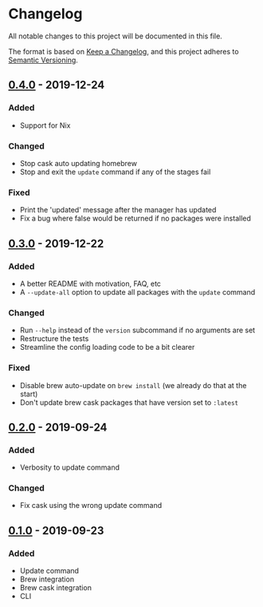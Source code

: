 # Changelog
All notable changes to this project will be documented in this file.

The format is based on [Keep a Changelog](https://keepachangelog.com/en/1.0.0/),
and this project adheres to [Semantic Versioning](https://semver.org/spec/v2.0.0.html).

## [0.4.0] - 2019-12-24
### Added
- Support for Nix

### Changed
- Stop cask auto updating homebrew
- Stop and exit the `update` command if any of the stages fail

### Fixed
- Print the 'updated' message after the manager has updated
- Fix a bug where false would be returned if no packages were installed


## [0.3.0] - 2019-12-22
### Added
- A better README with motivation, FAQ, etc
- A `--update-all` option to update all packages with the `update` command

### Changed
- Run `--help` instead of the `version` subcommand if no arguments are set
- Restructure the tests
- Streamline the config loading code to be a bit clearer

### Fixed
- Disable brew auto-update on `brew install` (we already do that at the start)
- Don't update brew cask packages that have version set to `:latest`


## [0.2.0] - 2019-09-24
### Added
- Verbosity to update command

### Changed
- Fix cask using the wrong update command


## [0.1.0] - 2019-09-23
### Added
- Update command
- Brew integration
- Brew cask integration
- CLI

[0.4.0]: https://github.com/akeboshiwind/mpm/compare/0.3.0...0.4.0
[0.3.0]: https://github.com/akeboshiwind/mpm/compare/0.2.0...0.3.0
[0.2.0]: https://github.com/akeboshiwind/mpm/compare/0.1.0...0.2.0
[0.1.0]: https://github.com/akeboshiwind/mpm/releases/tag/0.1.0
